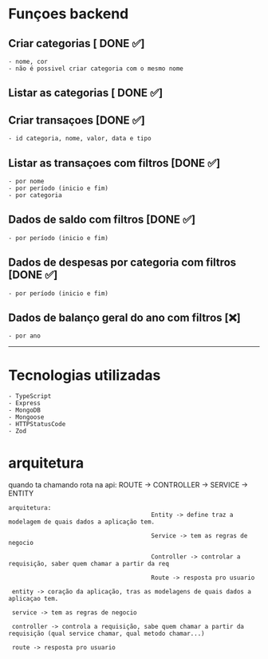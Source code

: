 # Funçoes backend

## Criar categorias [ DONE ✅]

    - nome, cor
    - não é possivel criar categoria com o mesmo nome

## Listar as categorias [ DONE ✅]

## Criar transaçoes [DONE ✅]

    - id categoria, nome, valor, data e tipo

## Listar as transaçoes com filtros [DONE ✅]

    - por nome
    - por período (inicio e fim)
    - por categoria

## Dados de saldo com filtros [DONE ✅]

    - por período (inicio e fim)

## Dados de despesas por categoria com filtros [DONE ✅]

    - por período (inicio e fim)

## Dados de balanço geral do ano com filtros [❌]

    - por ano

---

# Tecnologias utilizadas

    - TypeScript
    - Express
    - MongoDB
    - Mongoose
    - HTTPStatusCode
    - Zod

# arquitetura

quando ta chamando rota na api: ROUTE -> CONTROLLER -> SERVICE -> ENTITY

    arquitetura:
    										Entity -> define traz a modelagem de quais dados a aplicação tem.

    										Service -> tem as regras de negocio

    										Controller -> controlar a requisição, saber quem chamar a partir da req
                                            
    										Route -> resposta pro usuario

     entity -> coração da aplicação, tras as modelagens de quais dados a aplicaçao tem.

     service -> tem as regras de negocio
     
     controller -> controla a requisição, sabe quem chamar a partir da requisição (qual service chamar, qual metodo chamar...)
     
     route -> resposta pro usuario
